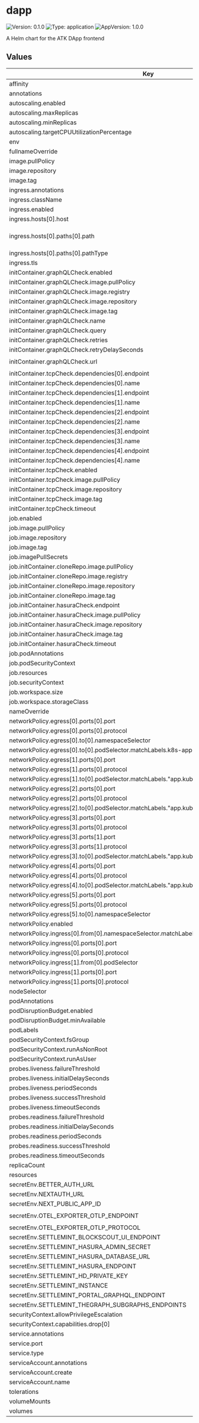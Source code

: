 # dapp

![Version: 0.1.0](https://img.shields.io/badge/Version-0.1.0-informational?style=flat-square) ![Type: application](https://img.shields.io/badge/Type-application-informational?style=flat-square) ![AppVersion: 1.0.0](https://img.shields.io/badge/AppVersion-1.0.0-informational?style=flat-square)

A Helm chart for the ATK DApp frontend

## Values

| Key | Type | Default | Description |
|-----|------|---------|-------------|
| affinity | object | `{}` |  |
| annotations | object | `{}` |  |
| autoscaling.enabled | bool | `false` |  |
| autoscaling.maxReplicas | int | `10` |  |
| autoscaling.minReplicas | int | `1` |  |
| autoscaling.targetCPUUtilizationPercentage | int | `80` |  |
| env | list | `[]` |  |
| fullnameOverride | string | `"dapp"` |  |
| image.pullPolicy | string | `"IfNotPresent"` |  |
| image.repository | string | `"ghcr.io/settlemint/asset-tokenization-kit"` |  |
| image.tag | string | `"2.0.0-main0d06815fc"` |  |
| ingress.annotations | object | `{}` |  |
| ingress.className | string | `"atk-nginx"` |  |
| ingress.enabled | bool | `false` |  |
| ingress.hosts[0].host | string | `"dapp.local"` |  |
| ingress.hosts[0].paths[0].path | string | `"/((?:sm_|bpaas-)[^/]+)?/?(.*)"` |  |
| ingress.hosts[0].paths[0].pathType | string | `"ImplementationSpecific"` |  |
| ingress.tls | list | `[]` |  |
| initContainer.graphQLCheck.enabled | bool | `true` |  |
| initContainer.graphQLCheck.image.pullPolicy | string | `"IfNotPresent"` |  |
| initContainer.graphQLCheck.image.registry | string | `"docker.io"` |  |
| initContainer.graphQLCheck.image.repository | string | `"curlimages/curl"` |  |
| initContainer.graphQLCheck.image.tag | string | `"8.15.0"` |  |
| initContainer.graphQLCheck.name | string | `"wait-for-graphql"` |  |
| initContainer.graphQLCheck.query | string | `"{ _meta { hasIndexingErrors block { number } } }"` |  |
| initContainer.graphQLCheck.retries | int | `10` |  |
| initContainer.graphQLCheck.retryDelaySeconds | int | `10` |  |
| initContainer.graphQLCheck.url | string | `"http://graph-node-combined.atk.svc.cluster.local:8000/subgraphs/name/kit"` |  |
| initContainer.tcpCheck.dependencies[0].endpoint | string | `"postgresql.atk.svc.cluster.local:5432"` |  |
| initContainer.tcpCheck.dependencies[0].name | string | `"postgres"` |  |
| initContainer.tcpCheck.dependencies[1].endpoint | string | `"hasura.atk.svc.cluster.local:8080"` |  |
| initContainer.tcpCheck.dependencies[1].name | string | `"hasura"` |  |
| initContainer.tcpCheck.dependencies[2].endpoint | string | `"portal.atk.svc.cluster.local:3001"` |  |
| initContainer.tcpCheck.dependencies[2].name | string | `"portal"` |  |
| initContainer.tcpCheck.dependencies[3].endpoint | string | `"graph-node-combined.atk.svc.cluster.local:8020"` |  |
| initContainer.tcpCheck.dependencies[3].name | string | `"graph-node-tcp"` |  |
| initContainer.tcpCheck.dependencies[4].endpoint | string | `"blockscout-frontend-svc.atk.svc.cluster.local:80"` |  |
| initContainer.tcpCheck.dependencies[4].name | string | `"blockscout"` |  |
| initContainer.tcpCheck.enabled | bool | `true` |  |
| initContainer.tcpCheck.image.pullPolicy | string | `"IfNotPresent"` |  |
| initContainer.tcpCheck.image.repository | string | `"ghcr.io/settlemint/btp-waitforit"` |  |
| initContainer.tcpCheck.image.tag | string | `"v7.7.6"` |  |
| initContainer.tcpCheck.timeout | int | `5` |  |
| job.enabled | bool | `true` |  |
| job.image.pullPolicy | string | `"IfNotPresent"` |  |
| job.image.repository | string | `"docker.io/node"` |  |
| job.image.tag | string | `"23.11.1-slim"` |  |
| job.imagePullSecrets | list | `[]` |  |
| job.initContainer.cloneRepo.image.pullPolicy | string | `"IfNotPresent"` |  |
| job.initContainer.cloneRepo.image.registry | string | `"docker.io"` |  |
| job.initContainer.cloneRepo.image.repository | string | `"alpine/git"` |  |
| job.initContainer.cloneRepo.image.tag | string | `"v2.49.1"` |  |
| job.initContainer.hasuraCheck.endpoint | string | `"hasura.atk.svc.cluster.local:8080"` |  |
| job.initContainer.hasuraCheck.image.pullPolicy | string | `"IfNotPresent"` |  |
| job.initContainer.hasuraCheck.image.repository | string | `"ghcr.io/settlemint/btp-waitforit"` |  |
| job.initContainer.hasuraCheck.image.tag | string | `"v7.7.6"` |  |
| job.initContainer.hasuraCheck.timeout | int | `5` |  |
| job.podAnnotations | object | `{}` |  |
| job.podSecurityContext | object | `{}` |  |
| job.resources | object | `{}` |  |
| job.securityContext | object | `{}` |  |
| job.workspace.size | string | `"1Gi"` |  |
| job.workspace.storageClass | string | `""` |  |
| nameOverride | string | `"dapp"` |  |
| networkPolicy.egress[0].ports[0].port | int | `53` |  |
| networkPolicy.egress[0].ports[0].protocol | string | `"UDP"` |  |
| networkPolicy.egress[0].to[0].namespaceSelector | object | `{}` |  |
| networkPolicy.egress[0].to[0].podSelector.matchLabels.k8s-app | string | `"kube-dns"` |  |
| networkPolicy.egress[1].ports[0].port | int | `5432` |  |
| networkPolicy.egress[1].ports[0].protocol | string | `"TCP"` |  |
| networkPolicy.egress[1].to[0].podSelector.matchLabels."app.kubernetes.io/name" | string | `"postgresql-ha"` |  |
| networkPolicy.egress[2].ports[0].port | int | `8080` |  |
| networkPolicy.egress[2].ports[0].protocol | string | `"TCP"` |  |
| networkPolicy.egress[2].to[0].podSelector.matchLabels."app.kubernetes.io/name" | string | `"graphql-engine"` |  |
| networkPolicy.egress[3].ports[0].port | int | `3000` |  |
| networkPolicy.egress[3].ports[0].protocol | string | `"TCP"` |  |
| networkPolicy.egress[3].ports[1].port | int | `3001` |  |
| networkPolicy.egress[3].ports[1].protocol | string | `"TCP"` |  |
| networkPolicy.egress[3].to[0].podSelector.matchLabels."app.kubernetes.io/name" | string | `"portal"` |  |
| networkPolicy.egress[4].ports[0].port | int | `4000` |  |
| networkPolicy.egress[4].ports[0].protocol | string | `"TCP"` |  |
| networkPolicy.egress[4].to[0].podSelector.matchLabels."app.kubernetes.io/name" | string | `"erpc"` |  |
| networkPolicy.egress[5].ports[0].port | int | `443` |  |
| networkPolicy.egress[5].ports[0].protocol | string | `"TCP"` |  |
| networkPolicy.egress[5].to[0].namespaceSelector | object | `{}` |  |
| networkPolicy.enabled | bool | `false` |  |
| networkPolicy.ingress[0].from[0].namespaceSelector.matchLabels."kubernetes.io/metadata.name" | string | `"ingress-nginx"` |  |
| networkPolicy.ingress[0].ports[0].port | int | `3000` |  |
| networkPolicy.ingress[0].ports[0].protocol | string | `"TCP"` |  |
| networkPolicy.ingress[1].from[0].podSelector | object | `{}` |  |
| networkPolicy.ingress[1].ports[0].port | int | `3000` |  |
| networkPolicy.ingress[1].ports[0].protocol | string | `"TCP"` |  |
| nodeSelector | object | `{}` |  |
| podAnnotations | object | `{}` |  |
| podDisruptionBudget.enabled | bool | `false` |  |
| podDisruptionBudget.minAvailable | int | `1` |  |
| podLabels | object | `{}` |  |
| podSecurityContext.fsGroup | int | `2016` |  |
| podSecurityContext.runAsNonRoot | bool | `true` |  |
| podSecurityContext.runAsUser | int | `2016` |  |
| probes.liveness.failureThreshold | int | `10` |  |
| probes.liveness.initialDelaySeconds | int | `10` |  |
| probes.liveness.periodSeconds | int | `15` |  |
| probes.liveness.successThreshold | int | `1` |  |
| probes.liveness.timeoutSeconds | int | `3` |  |
| probes.readiness.failureThreshold | int | `10` |  |
| probes.readiness.initialDelaySeconds | int | `5` |  |
| probes.readiness.periodSeconds | int | `10` |  |
| probes.readiness.successThreshold | int | `1` |  |
| probes.readiness.timeoutSeconds | int | `3` |  |
| replicaCount | int | `1` |  |
| resources | object | `{}` |  |
| secretEnv.BETTER_AUTH_URL | string | `"https://dapp.local"` |  |
| secretEnv.NEXTAUTH_URL | string | `"https://dapp.local"` |  |
| secretEnv.NEXT_PUBLIC_APP_ID | string | `"dapp"` |  |
| secretEnv.OTEL_EXPORTER_OTLP_ENDPOINT | string | `"http://o11y-alloy.btp-platform.svc.cluster.local:4318/v1/traces"` |  |
| secretEnv.OTEL_EXPORTER_OTLP_PROTOCOL | string | `"http"` |  |
| secretEnv.SETTLEMINT_BLOCKSCOUT_UI_ENDPOINT | string | `"https://explorer.local/"` |  |
| secretEnv.SETTLEMINT_HASURA_ADMIN_SECRET | string | `"dummy-secret"` |  |
| secretEnv.SETTLEMINT_HASURA_DATABASE_URL | string | `"postgresql://user:pass@host:port/db"` |  |
| secretEnv.SETTLEMINT_HASURA_ENDPOINT | string | `"https://hasura.local/v1/graphql"` |  |
| secretEnv.SETTLEMINT_HD_PRIVATE_KEY | string | `"dummy-key"` |  |
| secretEnv.SETTLEMINT_INSTANCE | string | `"standalone"` |  |
| secretEnv.SETTLEMINT_PORTAL_GRAPHQL_ENDPOINT | string | `"https://portal.local/graphql"` |  |
| secretEnv.SETTLEMINT_THEGRAPH_SUBGRAPHS_ENDPOINTS | string | `"[\"https://graph.local/subgraphs/name/kit\"]"` |  |
| securityContext.allowPrivilegeEscalation | bool | `false` |  |
| securityContext.capabilities.drop[0] | string | `"ALL"` |  |
| service.annotations | object | `{}` |  |
| service.port | int | `3000` |  |
| service.type | string | `"ClusterIP"` |  |
| serviceAccount.annotations | object | `{}` |  |
| serviceAccount.create | bool | `false` |  |
| serviceAccount.name | string | `""` |  |
| tolerations | list | `[]` |  |
| volumeMounts | list | `[]` |  |
| volumes | list | `[]` |  |
